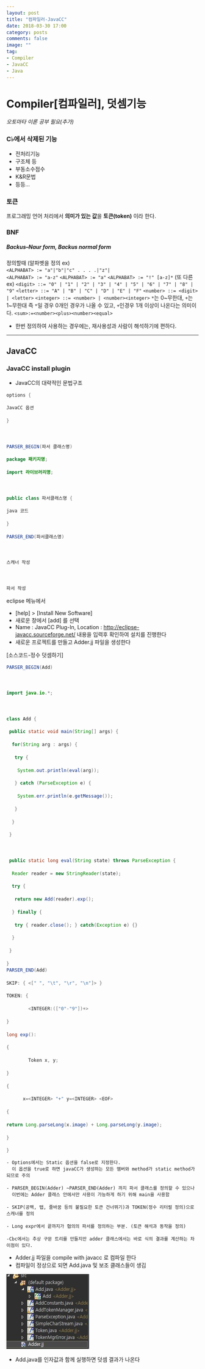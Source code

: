 ```yaml
---
layout: post
title: "컴파일러-JavaCC"
date: 2018-03-30 17:00
category: posts
comments: false
image: ""
tag:
- Compiler
- JavaCC
- Java
---
```


# Compiler[컴파일러], 덧셈기능

_오토마타 이론 공부 필요(추가)_

### C♭에서 삭제된 기능


- 전처리기능
- 구조체 등
- 부동소수점수
- K&R문법
- 등등...


### 토큰  

프로그래밍 언어 처리에서 **의미가 있는 값**을 **토큰(token)** 이라 한다.



### BNF 
##### Backus–Naur form, Backus normal form


정의할때 (알파벳을 정의 ex)  
`<ALPHABAT> := "a"|"b"|"c" . . . .|"z"|`  
`<ALPHABAT> := "a-z"`
`<ALPHABAT> := "a"`
`<ALPHABAT> := "!" [a-z]*` 
(또 다른 ex)
`<digit> ::= "0" | "1" | "2" | "3" | "4" | "5" | "6" | "7" | "8" | "9"`
`<letter> ::= "A" | "B" | "C" | "D" | "E" | "F"`
`<number> ::= <digit> | <letter>`
`<integer> ::= <number> | <number><integer>`
`*`는 0~무한대, `+`는 1~무한대  즉 `*`일 경우 0개인 경우가 나올 수 있고, `+`인경우 1개 이상이 나온다는 의미이다.
`<sum>:=<number><plus><number><equal>`
- 한번 정의하여 사용하는 경우에는, 재사용성과 사람이 해석하기에 편하다.


-----------------------------  


## JavaCC

### JavaCC install plugin


- JavaCC의 대략적인 문법구조
```java
options {

JavaCC 옵션

}

 

PARSER_BEGIN(파서 클래스명)

package 패키지명;

import 라이브러리명;

 

public class 파서클래스명 {

java 코드

}

PARSER_END(파서클래스명)

 

스캐너 작성

 

파서 작성
```  

eclipse 메뉴에서  
- [help] > [Install New Software]
- 새로운 창에서 [add] 를 선택
- Name : JavaCC Plug-In, Location : http://eclipse-javacc.sourceforge.net/ 내용을 입력후 확인하여 설치를 진행한다
-  새로운 프로젝트를 만들고 Adder.jj 파일을 생성한다  

[소스코드-정수 덧셈하기]
```java
PARSER_BEGIN(Add) 

 

import java.io.*;

 

class Add {

 public static void main(String[] args) {

  for(String arg : args) {

   try {

    System.out.println(eval(arg));

   } catch (ParseException e) {

    System.err.println(e.getMessage());

   }

  }

 }

 

 public static long eval(String state) throws ParseException {

  Reader reader = new StringReader(state);

  try {

   return new Add(reader).exp();

  } finally {

   try { reader.close(); } catch(Exception e) {}

  }

 }

}
PARSER_END(Add)

SKIP: { <[" ", "\t", "\r", "\n"]> } 

TOKEN: {

        <INTEGER:(["0"-"9"])+>

}

long exp():

{ 

        Token x, y;

}

{

      x=<INTEGER> "+" y=<INTEGER> <EOF>

{

return Long.parseLong(x.image) + Long.parseLong(y.image);

}

}
```  
```
- Options에서는 Static 옵션을 false로 지정한다.
  이 옵션을 true로 하면 javaCC가 생성하는 모든 멤버와 method가 static method가 되므로 주의  

- PARSER_BEGIN(Adder) ~PARSER_END(Adder) 까지 파서 클래스를 정의할 수 있으나
  이번에는 Adder 클래스 안에서만 사용이 가능하게 하기 위해 main을 사용함  

- SKIP(공백, 탭, 줄바꿈 등의 불필요한 토큰 건너뛰기)과 TOKEN(정수 리터럴 정의)으로 스캐너를 정의  

- Long expr에서 끝까지가 협의의 파서를 정의하는 부분. (토큰 해석과 동작을 정의)  

-Cbc에서는 추상 구문 트리를 만들지만 adder 클래스에서는 바로 식의 결과를 계산하는 차이점이 있다.

```


- Adder.jj 파일을 compile with javacc 로 컴파일 한다
- 컴파일이 정상으로 되면 Add.java 및 보조 클래스들이 생김  

![](../../images/posts/compiler/adder.JPG)
- Add.java를 인자값과 함께 실행하면 덧셈 결과가 나온다




